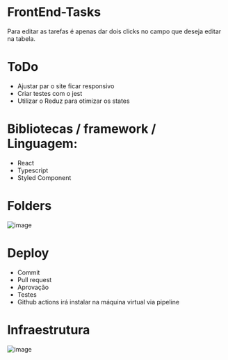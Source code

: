 # FrontEnd-Tasks

Para editar as tarefas é apenas dar dois clicks no campo que deseja editar na tabela.

# ToDo
 - Ajustar par o site ficar responsivo
 - Criar testes com o jest
 - Utilizar o Reduz para otimizar os states

# Bibliotecas / framework / Linguagem:
 - React
 - Typescript
 - Styled Component

# Folders
![image](https://user-images.githubusercontent.com/70785059/220607375-85b9e600-1d37-4257-8ac6-8de766055964.png)

# Deploy
 - Commit
 - Pull request
 - Aprovação
 - Testes
 - Github actions irá instalar na máquina virtual via pipeline

# Infraestrutura
![image](https://user-images.githubusercontent.com/70785059/220608361-b5c4e967-7194-4623-b98b-4211257f0529.png)

